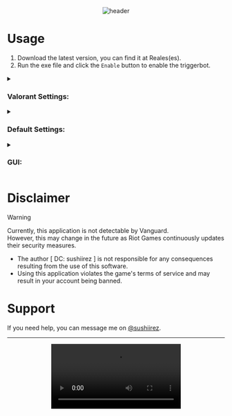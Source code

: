 <div align = "center">
  <img src = "https://cdn.discordapp.com/attachments/1302347606227161225/1302347701093929153/header.png?ex=6727c950&is=672677d0&hm=1d0a93ae31d4bf8a4bbf0a34da09a5975a2bfde75478f252afd9a74fcec018b4&" alt = "header" />

</div>

# Usage
1. Download the latest version, you can find it at Reales(es).
2. Run the exe file and click the `Enable` button to enable the triggerbot.

<details>
  <summary><h3>Valorant Settings:</h3></summary>

  <p>These are the in-game settings required for the triggerbot to work.</p>

  - `General > Accessibility > Enemy Highlight Color:` Select `Purple`.
  - `General > Mouse > Raw Input Buffer:` Set to `Off`.
  - `Video > Display Mode:` Select `Windows Fullscreen`.
</details>

<details>
  <summary><h3>Default Settings:</h3></summary>

  <p>These are the default and recommended settings.</p>

  - `Resolution:` 1920x1080 (If your in-game resolution is different, change it)
  - `Trigger Keys:` Left Shift
  - `Target Color:` 
  - Purple (RGB: 250, 100, 250)
  - Red 
  - Yellow 1
  - Yellow 2
  - `Color Tolerance:` 70
  - `Trigger Delay:` 50ms
</details>

<details>
  <summary><h3>GUI:</h3></summary>

  <p></p>

  <img src = "https://cdn.discordapp.com/attachments/1302347606227161225/1302400113309909122/q9qzaAb.png?ex=6727fa20&is=6726a8a0&hm=9d3187a3027d279a226c2339882e42fd91c51097d385bd286e5c85c37908f8d7&" alt = "gui" />
</details>

# Disclaimer
> [!WARNING]
> Currently, this application is not detectable by Vanguard.<br />
> However, this may change in the future as Riot Games continuously updates their security measures.

- The author [ DC: sushiirez ] is not responsible for any consequences resulting from the use of this software.
- Using this application violates the game's terms of service and may result in your account being banned.
# Support
If you need help, you can message me on [@sushiirez](@sushiirez).

<hr />

<div align = "center">
  <video src = "https://www.youtube.com/watch?v=BQXi3iFX0Ig" />
</div>
